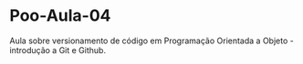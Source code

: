 # Poo-Aula-04
Aula sobre versionamento de código em Programação Orientada a Objeto - introdução a Git e Github.
